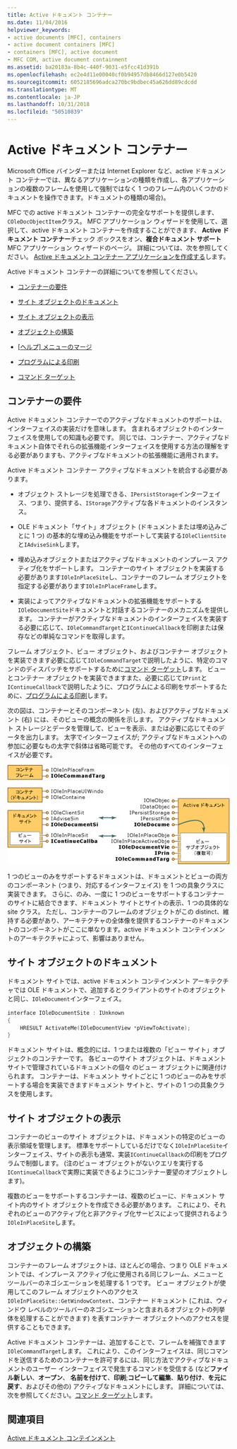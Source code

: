 ```yaml
---
title: Active ドキュメント コンテナー
ms.date: 11/04/2016
helpviewer_keywords:
- active documents [MFC], containers
- active document containers [MFC]
- containers [MFC], active document
- MFC COM, active document containment
ms.assetid: ba20183a-8b4c-440f-9031-e5fcc41d391b
ms.openlocfilehash: ec2e4d11e00040cf0b94957db8466d127e0b5420
ms.sourcegitcommit: 6052185696adca270bc9bdbec45a626dd89cdcdd
ms.translationtype: MT
ms.contentlocale: ja-JP
ms.lasthandoff: 10/31/2018
ms.locfileid: "50510839"
---
```

# <a name="active-document-containers"></a>Active ドキュメント コンテナー

Microsoft Office バインダーまたは Internet Explorer など、active ドキュメント コンテナーでは、異なるアプリケーションの種類を作成し、各アプリケーションの複数のフレームを使用して強制ではなく 1 つのフレーム内のいくつかのドキュメントを操作できます。ドキュメントの種類の場合)。

MFC での active ドキュメント コンテナーの完全なサポートを提供します、`COleDocObjectItem`クラス。 MFC アプリケーション ウィザードを使用して、選択して、active ドキュメント コンテナーを作成することができます、 **Active ドキュメント コンテナー**チェック ボックスをオン、**複合ドキュメント サポート**MFC アプリケーション ウィザードのページ。 詳細については、次を参照してください。 [Active ドキュメント コンテナー アプリケーションを作成する](../mfc/creating-an-active-document-container-application.md)します。

Active ドキュメント コンテナーの詳細についてを参照してください。

- [コンテナーの要件](#container_requirements)

- [サイト オブジェクトのドキュメント](#document_site_objects)

- [サイト オブジェクトの表示](#view_site_objects)

- [オブジェクトの構築](#frame_object)

- [[ヘルプ] メニューのマージ](../mfc/help-menu-merging.md)

- [プログラムによる印刷](../mfc/programmatic-printing.md)

- [コマンド ターゲット](../mfc/message-handling-and-command-targets.md)

##  <a name="container_requirements"></a> コンテナーの要件

Active ドキュメント コンテナーでのアクティブなドキュメントのサポートは、インターフェイスの実装だけを意味します。 含まれるオブジェクトのインターフェイスを使用しての知識も必要です。 同じでは、コンテナー、アクティブなドキュメント自体でそれらの拡張機能インターフェイスを使用する方法の理解をする必要がありますも、アクティブなドキュメントの拡張機能に適用されます。

Active ドキュメント コンテナー アクティブなドキュメントを統合する必要があります。

- オブジェクト ストレージを処理できる、`IPersistStorage`インターフェイス、つまり、提供する、`IStorage`アクティブな各ドキュメントのインスタンス。

- OLE ドキュメント「サイト」オブジェクト (ドキュメントまたは埋め込みごとに 1 つ) の基本的な埋め込み機能をサポートして実装する`IOleClientSite`と`IAdviseSink`します。

- 埋め込みオブジェクトまたはアクティブなドキュメントのインプレース アクティブ化をサポートします。 コンテナーのサイト オブジェクトを実装する必要があります`IOleInPlaceSite`し、コンテナーのフレーム オブジェクトを指定する必要があります`IOleInPlaceFrame`します。

- 実装によってアクティブなドキュメントの拡張機能をサポートする`IOleDocumentSite`ドキュメントと対話するコンテナーのメカニズムを提供します。 コンテナーがアクティブなドキュメントのインターフェイスを実装する必要に応じて、`IOleCommandTarget`と`IContinueCallback`を印刷または保存などの単純なコマンドを取得します。

フレーム オブジェクト、ビュー オブジェクト、およびコンテナー オブジェクトを実装できます必要に応じて`IOleCommandTarget`で説明したように、特定のコマンドのディスパッチをサポートするために[コマンド ターゲット](../mfc/message-handling-and-command-targets.md)します。 ビューとコンテナー オブジェクトを実装できますまた、必要に応じて`IPrint`と`IContinueCallback`で説明したように、プログラムによる印刷をサポートするために、[プログラムによる印刷](../mfc/programmatic-printing.md)します。

次の図は、コンテナーとそのコンポーネント (左)、およびアクティブなドキュメント (右) には、そのビューの概念の関係を示します。 アクティブなドキュメント ストレージとデータを管理して、ビューを表示、または必要に応じてそのデータを出力します。 太字でインターフェイスが; アクティブなドキュメントへの参加に必要なもの太字で斜体は省略可能です。 その他のすべてのインターフェイスが必要です。

![Active ドキュメント コンテナー インターフェイス](../mfc/media/vc37gj1.gif "vc37gj1")

1 つのビューのみをサポートするドキュメントは、ドキュメントとビューの両方のコンポーネント (つまり、対応するインターフェイス) を 1 つの具象クラスに実装できます。 さらに、のみ、一度に 1 つのビューをサポートするコンテナーのサイトに結合できます、ドキュメント サイトとサイトの表示、1 つの具体的な site クラス。 ただし、コンテナーのフレームのオブジェクトがこの distinct、維持する必要があり、アーキテクチャの全体像を提供するコンテナーのドキュメントのコンポーネントがここに単なります。active ドキュメント コンテインメントのアーキテクチャによって、影響はありません。

##  <a name="document_site_objects"></a> サイト オブジェクトのドキュメント

ドキュメント サイトでは、active ドキュメント コンテインメント アーキテクチャでは OLE ドキュメントで、追加するとクライアントのサイトのオブジェクトと同じ、`IOleDocument`インターフェイス。

```cpp
interface IOleDocumentSite : IUnknown
{
    HRESULT ActivateMe(IOleDocumentView *pViewToActivate);
}
```

ドキュメント サイトは、概念的には、1 つまたは複数の「ビュー サイト」オブジェクトのコンテナーです。 各ビューのサイト オブジェクトは、ドキュメント サイトで管理されているドキュメントの個々 のビュー オブジェクトに関連付けられます。 コンテナーは、ドキュメント サイトごとに 1 つのビューのみをサポートする場合を実装できますドキュメント サイトと、サイトの 1 つの具象クラスを使用します。

##  <a name="view_site_objects"></a> サイト オブジェクトの表示

コンテナーのビューのサイト オブジェクトは、ドキュメントの特定のビューの表示領域を管理します。 標準をサポートしているだけでなく`IOleInPlaceSite`インターフェイス、サイトの表示も通常、実装`IContinueCallback`の印刷をプログラムで制御します。 (注のビュー オブジェクトがないクエリを実行する`IContinueCallback`で実際に実装できるようにコンテナー要望のオブジェクトします)。

複数のビューをサポートするコンテナーは、複数のビューに、ドキュメント サイト内のサイト オブジェクトを作成できる必要があります。 これにより、それぞれのビューのアクティブ化と非アクティブ化サービスによって提供されるよう`IOleInPlaceSite`します。

##  <a name="frame_object"></a> オブジェクトの構築

コンテナーのフレーム オブジェクトは、ほとんどの場合、つまり OLE ドキュメントでは、インプレース アクティブ化に使用される同じフレーム、メニューとツールバーのネゴシエーションを処理する 1 つです。 ビュー オブジェクトが使用してこのフレーム オブジェクトへのアクセス`IOleInPlaceSite::GetWindowContext`、コンテナー ドキュメント (これは、ウィンドウ レベルのツールバーのネゴシエーションと含まれるオブジェクトの列挙体を処理することができます) を表すコンテナー オブジェクトへのアクセスを提供することもできます。

Active ドキュメント コンテナーは、追加することで、フレームを補強できます`IOleCommandTarget`します。 これにより、このインターフェイスは、同じコマンドを送信するためのコンテナーを許可するには、同じ方法でアクティブなドキュメントのユーザー インターフェイスで発生するコマンドを受信する (など**ファイル新しい**、**オープン**、 **名前を付けて**、**印刷**;**コピーして編集**、**貼り付け**、**を元に戻す**、およびその他の) アクティブなドキュメントにします。 詳細については、次を参照してください。[コマンド ターゲット](../mfc/message-handling-and-command-targets.md)します。

## <a name="see-also"></a>関連項目

[Active ドキュメント コンテインメント](../mfc/active-document-containment.md)

